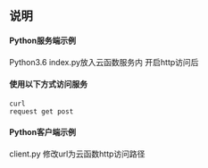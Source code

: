 ## 说明
#### Python服务端示例
Python3.6
index.py放入云函数服务内
开启http访问后

#### 使用以下方式访问服务
```
curl
request get post
```

#### Python客户端示例
client.py
修改url为云函数http访问路径